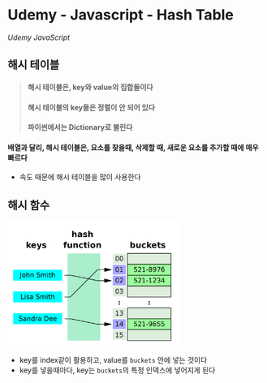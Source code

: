 # Udemy - Javascript - Hash Table

*Udemy JavaScript*



## 해시 테이블

> #### 해시 테이블은, key와 value의 집합들이다
>
> #### 해시 테이블의 key들은 정렬이 안 되어 있다
>
> #### 파이썬에서는 Dictionary로 불린다




#### 배열과 달리, 해시 테이블은, 요소를 찾을때, 삭제할 때, 새로운 요소를 추가할 때에 매우 빠르다

- 속도 때문에 해시 테이블을 많이 사용한다



## 해시 함수

<img src="23_Javascript_해시_테이블.assets/Hash_table_3_1_1_0_1_0_0_SP.svg.png" alt="Hash_table_3_1_1_0_1_0_0_SP.svg" style="zoom: 33%;" />

- key를 index같이 활용하고, value를 `buckets` 안에 넣는 것이다
- key를 넣을때마다, key는 `buckets`의 특정 인덱스에  넣어지게 된다

